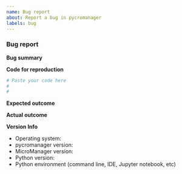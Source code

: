 ```yaml
---
name: Bug report
about: Report a bug in pycromanager
labels: bug
---
```



### Bug report

<!--To help us understand and resolve your issue, please fill out the form to the best of your ability.-->
<!--feel free to delete the sections that do not apply.-->

<!--Before submitting a bug report, make sure you have 
    1) installed the latest version of pycromanager (pip install pycromanager --upgrade) 
    2) are using the latest nightly build of micro-manager
    -->

<!--Also, note that many times things that may appear to be bugs in pycro-manager are 
    actually coming from the micro-manager core or the device adapters for the hardware in use.
    If this is the case, you should instead open a bug in the main micro-manager repository 
    (https://github.com/micro-manager/micro-manager). To check this, try reproducing your 
    bug using the micro-manager demo configuration, which comes with every micro-manager installation
    and provides simulated "demo" hardware. If you can't reproduce your issue with the demo configuration, 
    it is likely unrelated to pycro-manager
    -->

**Bug summary**

<!--A succint description of the bug-->

**Code for reproduction**

<!--A minimum code snippet required to reproduce the bug.
    If possible, this should be reproducible using the micro-manager demo configuration-->

```python
# Paste your code here
#
#
```

**Expected outcome**

<!--A description of the expected outcome from the code snippet-->

**Actual outcome**

<!--The output produced by the above code, which may be a screenshot, console output, etc.-->


**Version Info**
<!--Please specify your platform and versions of the relevant libraries you are using:-->
  * Operating system:
  * pycromanager version: 
  * MicroManager version:
  * Python version:
  * Python environment (command line, IDE, Jupyter notebook, etc)

